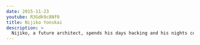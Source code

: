 ```yaml
---
date: 2015-11-23
youtube: R3Gdk9c8Nf0
title: Nijiko Yonskai
description: >
  Nijiko, a future architect, spends his days hacking and his nights composing music.
---
```

